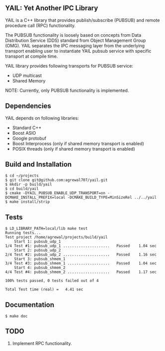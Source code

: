 YAIL: Yet Another IPC Library
----

YAIL is a C++ library that provides publish/subscribe (PUBSUB) and remote procedure call (RPC) functionality.

The PUBSUB functionality is loosely based on concepts from Data Distribution 
Service (DDS) standard from Object Management Group (OMG). YAIL separates the IPC 
messaging layer from the underlying transport enabling user to instantiate 
YAIL pubsub service with specific transport at compile time. 

YAIL library provides following transports for PUBSUB service:
- UDP multicast
- Shared Memory

NOTE: Currently, only PUBSUB functionality is implemented.

Dependencies
------------

YAIL depends on following libraries:
- Standard C++
- Boost ASIO 
- Google protobuf
- Boost Interprocess (only if shared memory transport is enabled)
- POSIX threads (only if shared memory transport is enabled)

Build and Installation
-------------------

```
$ cd ~/projects
$ git clone git@github.com:agrewal707/yail.git
$ mkdir -p build/yail
$ cd build/yail
$ cmake -DYAIL_PUBSUB_ENABLE_UDP_TRANSPORT=on -DCMAKE_INSTALL_PREFIX=local -DCMAKE_BUILD_TYPE=MinSizeRel ../../yail
$ make install/strip
```

Tests
-----
```
$ LD_LIBRARY_PATH=local/lib make test
Running tests...
Test project /home/agrewal/projects/build/yail
    Start 1: pubsub_udp_1
1/4 Test #1: pubsub_udp_1 .....................   Passed    1.04 sec
    Start 2: pubsub_udp_2
2/4 Test #2: pubsub_udp_2 .....................   Passed    1.16 sec
    Start 3: pubsub_shmem_1
3/4 Test #3: pubsub_shmem_1 ...................   Passed    1.04 sec
    Start 4: pubsub_shmem_2
4/4 Test #4: pubsub_shmem_2 ...................   Passed    1.17 sec

100% tests passed, 0 tests failed out of 4

Total Test time (real) =   4.41 sec
```

Documentation
-------------
```
$ make doc
```

TODO
----
1. Implement RPC functionality.
